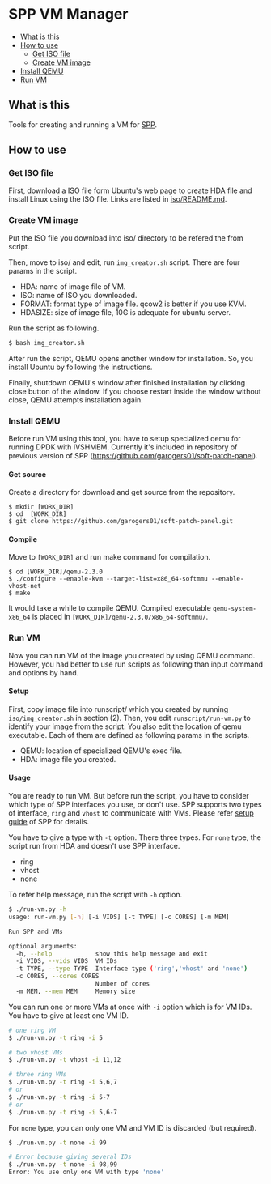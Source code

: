 # SPP VM Manager

- [What is this](#what-is-this)
- [How to use](#how-to-use)
  - [Get ISO file](#get-iso-file)
  - [Create VM image](#create-vm-image)
- [Install QEMU](#install-qemu)
- [Run VM](#run-vm)


## What is this

Tools for creating and running a VM for
[SPP](http://dpdk.org/browse/apps/spp/).


## How to use

### Get ISO file

First, download a ISO file form Ubuntu's web page
to create HDA file and install Linux using the ISO file.
Links are listed in [iso/README.md](iso/README.md).


### Create VM image

Put the ISO file you download into iso/ directory to be refered
the from script.

Then, move to iso/ and edit, run `img_creator.sh` script.
There are four params in the script.
  - HDA: name of image file of VM.
  - ISO: name of ISO you downloaded.
  - FORMAT: format type of image file. qcow2 is better if you use KVM.
  - HDASIZE: size of image file, 10G is adequate for ubuntu server.

Run the script as following.

```sh
$ bash img_creator.sh
```

After run the script, QEMU opens another window for installation.
So, you install Ubuntu by following the instructions.

Finally, shutdown OEMU's window after finished installation by clicking close button of the window.
If you choose restart inside the window without close, QEMU attempts installation again.


### Install QEMU

Before run VM using this tool, you have to setup specialized qemu
for running DPDK with IVSHMEM.
Currently it's included in repository of
previous version of SPP (https://github.com/garogers01/soft-patch-panel).

#### Get source

Create a directory for download and get source from the repository.

```
$ mkdir [WORK_DIR]
$ cd  [WORK_DIR]
$ git clone https://github.com/garogers01/soft-patch-panel.git
```

#### Compile

Move to `[WORK_DIR]` and run make command for compilation.

```
$ cd [WORK_DIR]/qemu-2.3.0
$ ./configure --enable-kvm --target-list=x86_64-softmmu --enable-vhost-net
$ make
```

It would take a while to compile QEMU.
Compiled executable `qemu-system-x86_64` is placed in `[WORK_DIR]/qemu-2.3.0/x86_64-softmmu/`.


### Run VM

Now you can run VM of the image you created by using QEMU command.
However, you had better to use run scripts as following than input command and options by hand.

#### Setup

First, copy image file into runscript/ which you created by running `iso/img_creator.sh` in section (2).
Then, you edit `runscript/run-vm.py` to identify your image from the script.
You also edit the location of qemu executable.
Each of them are defined as following params in the scripts.
  - QEMU: location of specialized QEMU's exec file.
  - HDA: image file you created.

#### Usage

You are ready to run VM.
But before run the script, you have to consider which type of SPP interfaces
you use, or don't use.
SPP supports two types of interface, `ring` and `vhost` to communicate with VMs.
Please refer [setup guide](http://dpdk.org/browse/apps/spp/tree/docs/setup_guide.md) of SPP for details.

You have to give a type with `-t` option.
There three types.
For `none` type, the script run from HDA and doesn't use SPP interface.

  - ring
  - vhost
  - none

To refer help message, run the script with `-h` option.

```sh
$ ./run-vm.py -h
usage: run-vm.py [-h] [-i VIDS] [-t TYPE] [-c CORES] [-m MEM]

Run SPP and VMs

optional arguments:
  -h, --help            show this help message and exit
  -i VIDS, --vids VIDS  VM IDs
  -t TYPE, --type TYPE  Interface type ('ring','vhost' and 'none')
  -c CORES, --cores CORES
                        Number of cores
  -m MEM, --mem MEM     Memory size
```

You can run one or more VMs at once with `-i` option which is for VM IDs.
You have to give at least one VM ID.

```sh
# one ring VM 
$ ./run-vm.py -t ring -i 5

# two vhost VMs
$ ./run-vm.py -t vhost -i 11,12

# three ring VMs 
$ ./run-vm.py -t ring -i 5,6,7
# or 
$ ./run-vm.py -t ring -i 5-7
# or 
$ ./run-vm.py -t ring -i 5,6-7
```

For `none` type, you can only one VM and VM ID is discarded (but required).

```sh
$ ./run-vm.py -t none -i 99

# Error because giving several IDs
$ ./run-vm.py -t none -i 98,99
Error: You use only one VM with type 'none'
```
